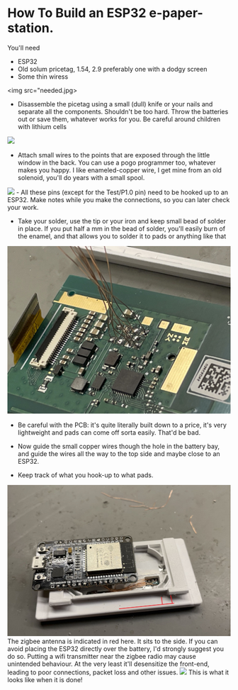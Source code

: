# How To Build an ESP32 e-paper-station.

You'll need
- ESP32
- Old solum pricetag, 1.54, 2.9 preferably one with a dodgy screen
- Some thin wiress

<img src="needed.jpg>

- Disassemble the picetag using a small (dull) knife or your nails and separate all the components. Shouldn't be too hard. Throw the batteries out or save them, whatever works for you. Be careful around children with lithium cells

<img src="disassembled.jpg">

- Attach small wires to the points that are exposed through the little window in the back. You can use a pogo programmer too, whatever makes you happy. I like enameled-copper wire, I get mine from an old solenoid, you'll do years with a small spool. 

<img src="290_154_flash_pinout.jpg">
- All these pins (except for the Test/P1.0 pin) need to be hooked up to an ESP32. Make notes while you make the connections, so you can later check your work.

- Take your solder, use the tip or your iron and keep small bead of solder in place. If you put half a mm in the bead of solder, you'll easily burn of the enamel, and that allows you to solder it to pads or anything like that

<img src="soldered1.jpg">

- Be careful with the PCB: it's quite literally built down to a price, it's very lightweight and pads can come off sorta easily. That'd be bad.

- Now guide the small copper wires though the hole in the battery bay, and guide the wires all the way to the top side and maybe close to an ESP32.
- Keep track of what you hook-up to what pads.


<img src="antenna.jpg">
The zigbee antenna is indicated in red here. It sits to the side. If you can avoid placing the ESP32 directly over the battery, I'd strongly suggest you do so. Putting a wifi transmitter near the zigbee radio may cause unintended behaviour. At the very least it'll desensitize the front-end, leading to poor connections, packet loss and other issues.

<img src="assembled">
This is what it looks like when it is done!
